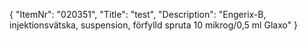 {
  "ItemNr": "020351",
  "Title": "test",
  "Description": "Engerix-B, injektionsvätska, suspension, förfylld spruta 10 mikrog/0,5 ml Glaxo"
}